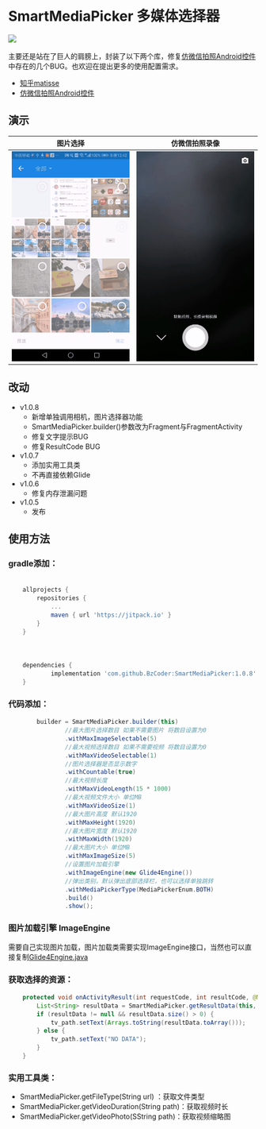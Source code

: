 # SmartMediaPicker 多媒体选择器 
[![](https://jitpack.io/v/BzCoder/SmartMediaPicker.svg)](https://jitpack.io/#BzCoder/SmartMediaPicker)

主要还是站在了巨人的肩膀上，封装了以下两个库，修复[仿微信拍照Android控件](https://github.com/CJT2325/CameraView)中存在的几个BUG。也欢迎在提出更多的使用配置需求。
- [知乎matisse](https://github.com/zhihu/Matisse)
- [仿微信拍照Android控件](https://github.com/CJT2325/CameraView)
## 演示

| 图片选择                  | 仿微信拍照录像                    | 
|:------------------------------:|:---------------------------------:|
|![](image/20190315005039.gif) | ![](image/20190315005454.gif) |

## 改动
- v1.0.8
   - 新增单独调用相机，图片选择器功能
   - SmartMediaPicker.builder()参数改为Fragment与FragmentActivity
   - 修复文字提示BUG
   - 修复ResultCode BUG
- v1.0.7
   - 添加实用工具类
   - 不再直接依赖Glide
- v1.0.6
   - 修复内存泄漏问题
- v1.0.5
   - 发布
## 使用方法
### gradle添加：
```gradle

	allprojects {
		repositories {
			...
			maven { url 'https://jitpack.io' }
		}
	}



	dependencies {
	        implementation 'com.github.BzCoder:SmartMediaPicker:1.0.8'
	}
```
### 代码添加：
```java
        builder = SmartMediaPicker.builder(this)
                //最大图片选择数目 如果不需要图片 将数目设置为0
                .withMaxImageSelectable(5)
                //最大视频选择数目 如果不需要视频 将数目设置为0
                .withMaxVideoSelectable(1)
                //图片选择器是否显示数字
                .withCountable(true)
                //最大视频长度
                .withMaxVideoLength(15 * 1000)
                //最大视频文件大小 单位MB
                .withMaxVideoSize(1)
                //最大图片高度 默认1920
                .withMaxHeight(1920)
                //最大图片宽度 默认1920
                .withMaxWidth(1920)
                //最大图片大小 单位MB
                .withMaxImageSize(5)
                //设置图片加载引擎
                .withImageEngine(new Glide4Engine())
                //弹出类别，默认弹出底部选择栏，也可以选择单独跳转
                .withMediaPickerType(MediaPickerEnum.BOTH)
                .build()
                .show();
```

### 图片加载引擎 ImageEngine
需要自己实现图片加载，图片加载类需要实现ImageEngine接口，当然也可以直接复制[Glide4Engine.java](https://github.com/BzCoder/SmartMediaPicker/blob/master/app/src/main/java/com/bzcoder/mediapicker/Glide4Engine.java)



### 获取选择的资源：
```java
    protected void onActivityResult(int requestCode, int resultCode, @Nullable Intent data) {
        List<String> resultData = SmartMediaPicker.getResultData(this, requestCode, resultCode, data);
        if (resultData != null && resultData.size() > 0) {
            tv_path.setText(Arrays.toString(resultData.toArray()));
        } else {
            tv_path.setText("NO DATA");
        }
    }
```

### 实用工具类：
- SmartMediaPicker.getFileType(String url) ：获取文件类型
- SmartMediaPicker.getVideoDuration(String path)：获取视频时长
- SmartMediaPicker.getVideoPhoto(SString path)：获取视频缩略图
